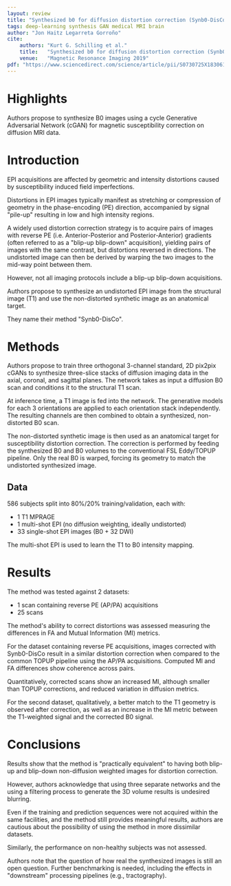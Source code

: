```yaml
---
layout: review
title: "Synthesized b0 for diffusion distortion correction (Synb0-DisCo)"
tags: deep-learning synthesis GAN medical MRI brain
author: "Jon Haitz Legarreta Gorroño"
cite:
    authors: "Kurt G. Schilling et al."
    title:   "Synthesized b0 for diffusion distortion correction (Synb0-DisCo)"
    venue:   "Magnetic Resonance Imaging 2019"
pdf: "https://www.sciencedirect.com/science/article/pii/S0730725X18306179"
---
```



# Highlights

Authors propose to synthesize B0 images using a cycle Generative
Adversarial Network (cGAN) for magnetic susceptibility correction on diffusion
MRI data.


# Introduction

EPI acquisitions are affected by geometric and intensity distortions caused by
susceptibility induced field imperfections.

Distortions in EPI images typically manifest as stretching or compression of
geometry in the phase-encoding (PE) direction, accompanied by signal "pile-up"
resulting in low and high intensity regions.

A widely used distortion correction strategy is to acquire pairs of images with
reverse PE (i.e. Anterior-Posterior and Posterior-Anterior) gradients (often
referred to as a "blip-up blip-down" acquisition), yielding pairs of images with
the same contrast, but distortions reversed in directions. The undistorted image
can then be derived by warping the two images to the mid-way point between them.

However, not all imaging protocols include a blip-up blip-down acquisitions.

Authors propose to synthesize an undistorted EPI image from the structural image
(T1) and use the non-distorted synthetic image as an anatomical target.

They name their method "Synb0-DisCo".


# Methods

Authors propose to train three orthogonal 3-channel standard, 2D pix2pix cGANs
to synthesize three-slice stacks of diffusion imaging data in the axial,
coronal, and sagittal planes. The network takes as input a diffusion B0 scan
and conditions it to the structural T1 scan.

At inference time, a T1 image is fed into the network. The generative models for
each 3 orientations are applied to each orientation stack independently. The
resulting channels are then combined to obtain a synthesized, non-distorted B0
scan.

The non-distorted synthetic image is then used as an anatomical target for
susceptibility distortion correction. The correction is performed by feeding the
synthesized B0 and B0 volumes to the conventional FSL Eddy/TOPUP pipeline. Only
the real B0 is warped, forcing its geometry to match the undistorted synthesized
image.


## Data

586 subjects split into 80%/20% training/validation, each with:

 - 1 T1 MPRAGE
 - 1 multi-shot EPI (no diffusion weighting, ideally undistorted)
 - 33 single-shot EPI images (B0 + 32 DWI)

The multi-shot EPI is used to learn the T1 to B0 intensity mapping.


# Results

The method was tested against 2 datasets:

- 1 scan containing reverse PE (AP/PA) acquisitions
- 25 scans

The method's ability to correct distortions was assessed measuring the
differences in FA and Mutual Information (MI) metrics.

For the dataset containing reverse PE acquisitions, images corrected with
Synb0-DisCo result in a similar distortion correction when compared to the
common TOPUP pipeline using the AP/PA acquisitions. Computed MI and FA
differences show coherence across pairs.

Quantitatively, corrected scans show an increased MI, although smaller than
TOPUP corrections, and reduced variation in diffusion metrics.

For the second dataset, qualitatively, a better match to the T1 geometry is
observed after correction, as well as an increase in the MI metric between the
T1-weighted signal and the corrected B0 signal.


# Conclusions

Results show that the method is "practically equivalent" to having both blip-up
and blip-down non-diffusion weighted images for distortion correction.

However, authors acknowledge that using three separate networks and the using a
filtering process to generate the 3D volume results is undesired blurring.

Even if the training and prediction sequences were not acquired within the same
facilities, and the method still provides meaningful results, authors are
cautious about the possibility of using the method in more dissimilar datasets.

Similarly, the performance on non-healthy subjects was not assessed.

Authors note that the question of how real the synthesized images is still an
open question. Further benchmarking is needed, including the effects in
"downstream" processing pipelines (e.g., tractography).
